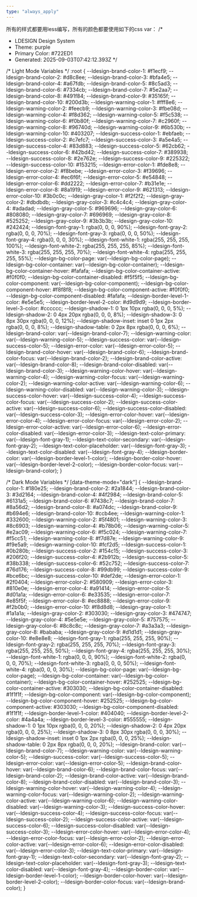```yaml
---
type: "always_apply"
---
```


所有的样式都要用less编写，所有的颜色都要使用如下的css var：
/*
 * LDESIGN Design System
 * Theme: purple
 * Primary Color: #722ED1
 * Generated: 2025-09-03T07:42:12.393Z
 */

/* Light Mode Variables */
:root {
  --ldesign-brand-color-1: #f1ecf9;
  --ldesign-brand-color-2: #d8c8ee;
  --ldesign-brand-color-3: #bfa4e5;
  --ldesign-brand-color-4: #a67fdb;
  --ldesign-brand-color-5: #8c5ad3;
  --ldesign-brand-color-6: #7334cb;
  --ldesign-brand-color-7: #5e2aa7;
  --ldesign-brand-color-8: #491f84;
  --ldesign-brand-color-9: #35165f;
  --ldesign-brand-color-10: #200d3b;
  --ldesign-warning-color-1: #fff8e6;
  --ldesign-warning-color-2: #feecb9;
  --ldesign-warning-color-3: #fbe08d;
  --ldesign-warning-color-4: #f8d362;
  --ldesign-warning-color-5: #f5c538;
  --ldesign-warning-color-6: #f0b80f;
  --ldesign-warning-color-7: #c2960f;
  --ldesign-warning-color-8: #96740d;
  --ldesign-warning-color-9: #6b530b;
  --ldesign-warning-color-10: #403207;
  --ldesign-success-color-1: #ebfaeb;
  --ldesign-success-color-2: #c7efc7;
  --ldesign-success-color-3: #a5e4a5;
  --ldesign-success-color-4: #83d883;
  --ldesign-success-color-5: #62cb62;
  --ldesign-success-color-6: #42bd42;
  --ldesign-success-color-7: #389938;
  --ldesign-success-color-8: #2e762e;
  --ldesign-success-color-9: #225322;
  --ldesign-success-color-10: #153215;
  --ldesign-error-color-1: #fde8e8;
  --ldesign-error-color-2: #f8bebe;
  --ldesign-error-color-3: #f39696;
  --ldesign-error-color-4: #ec6f6f;
  --ldesign-error-color-5: #e54848;
  --ldesign-error-color-6: #dd2222;
  --ldesign-error-color-7: #b31e1e;
  --ldesign-error-color-8: #8a1919;
  --ldesign-error-color-9: #621313;
  --ldesign-error-color-10: #3b0c0c;
  --ldesign-gray-color-1: #f2f2f2;
  --ldesign-gray-color-2: #dbdbdb;
  --ldesign-gray-color-3: #c4c4c4;
  --ldesign-gray-color-4: #adadad;
  --ldesign-gray-color-5: #969696;
  --ldesign-gray-color-6: #808080;
  --ldesign-gray-color-7: #696969;
  --ldesign-gray-color-8: #525252;
  --ldesign-gray-color-9: #3b3b3b;
  --ldesign-gray-color-10: #242424;
  --ldesign-font-gray-1: rgba(0, 0, 0, 90%);
  --ldesign-font-gray-2: rgba(0, 0, 0, 70%);
  --ldesign-font-gray-3: rgba(0, 0, 0, 50%);
  --ldesign-font-gray-4: rgba(0, 0, 0, 30%);
  --ldesign-font-white-1: rgba(255, 255, 255, 100%);
  --ldesign-font-white-2: rgba(255, 255, 255, 85%);
  --ldesign-font-white-3: rgba(255, 255, 255, 70%);
  --ldesign-font-white-4: rgba(255, 255, 255, 55%);
  --ldesign-bg-color-page: var(--ldesign-bg-color-page);
  --ldesign-bg-color-container: var(--ldesign-bg-color-container);
  --ldesign-bg-color-container-hover: #fafafa;
  --ldesign-bg-color-container-active: #f0f0f0;
  --ldesign-bg-color-container-disabled: #f5f5f5;
  --ldesign-bg-color-component: var(--ldesign-bg-color-component);
  --ldesign-bg-color-component-hover: #f8f8f8;
  --ldesign-bg-color-component-active: #f0f0f0;
  --ldesign-bg-color-component-disabled: #fafafa;
  --ldesign-border-level-1-color: #e5e5e5;
  --ldesign-border-level-2-color: #d9d9d9;
  --ldesign-border-level-3-color: #cccccc;
  --ldesign-shadow-1: 0 1px 10px rgba(0, 0, 0, 5%);
  --ldesign-shadow-2: 0 4px 20px rgba(0, 0, 0, 8%);
  --ldesign-shadow-3: 0 8px 30px rgba(0, 0, 0, 12%);
  --ldesign-shadow-inset: inset 0 1px 2px rgba(0, 0, 0, 8%);
  --ldesign-shadow-table: 0 2px 8px rgba(0, 0, 0, 6%);
  --ldesign-brand-color: var(--ldesign-brand-color-7);
  --ldesign-warning-color: var(--ldesign-warning-color-5);
  --ldesign-success-color: var(--ldesign-success-color-5);
  --ldesign-error-color: var(--ldesign-error-color-5);
  --ldesign-brand-color-hover: var(--ldesign-brand-color-6);
  --ldesign-brand-color-focus: var(--ldesign-brand-color-2);
  --ldesign-brand-color-active: var(--ldesign-brand-color-8);
  --ldesign-brand-color-disabled: var(--ldesign-brand-color-3);
  --ldesign-warning-color-hover: var(--ldesign-warning-color-4);
  --ldesign-warning-color-focus: var(--ldesign-warning-color-2);
  --ldesign-warning-color-active: var(--ldesign-warning-color-6);
  --ldesign-warning-color-disabled: var(--ldesign-warning-color-3);
  --ldesign-success-color-hover: var(--ldesign-success-color-4);
  --ldesign-success-color-focus: var(--ldesign-success-color-2);
  --ldesign-success-color-active: var(--ldesign-success-color-6);
  --ldesign-success-color-disabled: var(--ldesign-success-color-3);
  --ldesign-error-color-hover: var(--ldesign-error-color-4);
  --ldesign-error-color-focus: var(--ldesign-error-color-2);
  --ldesign-error-color-active: var(--ldesign-error-color-6);
  --ldesign-error-color-disabled: var(--ldesign-error-color-3);
  --ldesign-text-color-primary: var(--ldesign-font-gray-1);
  --ldesign-text-color-secondary: var(--ldesign-font-gray-2);
  --ldesign-text-color-placeholder: var(--ldesign-font-gray-3);
  --ldesign-text-color-disabled: var(--ldesign-font-gray-4);
  --ldesign-border-color: var(--ldesign-border-level-1-color);
  --ldesign-border-color-hover: var(--ldesign-border-level-2-color);
  --ldesign-border-color-focus: var(--ldesign-brand-color);
}

/* Dark Mode Variables */
[data-theme-mode="dark"] {
  --ldesign-brand-color-1: #180e25;
  --ldesign-brand-color-2: #2a1844;
  --ldesign-brand-color-3: #3d2164;
  --ldesign-brand-color-4: #4f2984;
  --ldesign-brand-color-5: #6131a5;
  --ldesign-brand-color-6: #7438c7;
  --ldesign-brand-color-7: #8a56d2;
  --ldesign-brand-color-8: #a074dc;
  --ldesign-brand-color-9: #b694e6;
  --ldesign-brand-color-10: #ccb4ee;
  --ldesign-warning-color-1: #332600;
  --ldesign-warning-color-2: #5f4801;
  --ldesign-warning-color-3: #8c6903;
  --ldesign-warning-color-4: #b78b06;
  --ldesign-warning-color-5: #e2ac09;
  --ldesign-warning-color-6: #f5c024;
  --ldesign-warning-color-7: #f5cc51;
  --ldesign-warning-color-8: #f7d87e;
  --ldesign-warning-color-9: #f9e5a9;
  --ldesign-warning-color-10: #fcf2d5;
  --ldesign-success-color-1: #0b280b;
  --ldesign-success-color-2: #154c15;
  --ldesign-success-color-3: #206f20;
  --ldesign-success-color-4: #2b912b;
  --ldesign-success-color-5: #38b338;
  --ldesign-success-color-6: #52c752;
  --ldesign-success-color-7: #76d176;
  --ldesign-success-color-8: #99db99;
  --ldesign-success-color-9: #bce6bc;
  --ldesign-success-color-10: #def2de;
  --ldesign-error-color-1: #2f0404;
  --ldesign-error-color-2: #580909;
  --ldesign-error-color-3: #810e0e;
  --ldesign-error-color-4: #a91414;
  --ldesign-error-color-5: #d01a1a;
  --ldesign-error-color-6: #e33535;
  --ldesign-error-color-7: #e85f5f;
  --ldesign-error-color-8: #ec8888;
  --ldesign-error-color-9: #f2b0b0;
  --ldesign-error-color-10: #f8d8d8;
  --ldesign-gray-color-1: #1a1a1a;
  --ldesign-gray-color-2: #303030;
  --ldesign-gray-color-3: #474747;
  --ldesign-gray-color-4: #5e5e5e;
  --ldesign-gray-color-5: #757575;
  --ldesign-gray-color-6: #8c8c8c;
  --ldesign-gray-color-7: #a3a3a3;
  --ldesign-gray-color-8: #bababa;
  --ldesign-gray-color-9: #d1d1d1;
  --ldesign-gray-color-10: #e8e8e8;
  --ldesign-font-gray-1: rgba(255, 255, 255, 90%);
  --ldesign-font-gray-2: rgba(255, 255, 255, 70%);
  --ldesign-font-gray-3: rgba(255, 255, 255, 50%);
  --ldesign-font-gray-4: rgba(255, 255, 255, 30%);
  --ldesign-font-white-1: rgba(0, 0, 0, 90%);
  --ldesign-font-white-2: rgba(0, 0, 0, 70%);
  --ldesign-font-white-3: rgba(0, 0, 0, 50%);
  --ldesign-font-white-4: rgba(0, 0, 0, 30%);
  --ldesign-bg-color-page: var(--ldesign-bg-color-page);
  --ldesign-bg-color-container: var(--ldesign-bg-color-container);
  --ldesign-bg-color-container-hover: #252525;
  --ldesign-bg-color-container-active: #303030;
  --ldesign-bg-color-container-disabled: #1f1f1f;
  --ldesign-bg-color-component: var(--ldesign-bg-color-component);
  --ldesign-bg-color-component-hover: #252525;
  --ldesign-bg-color-component-active: #303030;
  --ldesign-bg-color-component-disabled: #1f1f1f;
  --ldesign-border-level-1-color: #404040;
  --ldesign-border-level-2-color: #4a4a4a;
  --ldesign-border-level-3-color: #555555;
  --ldesign-shadow-1: 0 1px 10px rgba(0, 0, 0, 20%);
  --ldesign-shadow-2: 0 4px 20px rgba(0, 0, 0, 25%);
  --ldesign-shadow-3: 0 8px 30px rgba(0, 0, 0, 30%);
  --ldesign-shadow-inset: inset 0 1px 2px rgba(0, 0, 0, 25%);
  --ldesign-shadow-table: 0 2px 8px rgba(0, 0, 0, 20%);
  --ldesign-brand-color: var(--ldesign-brand-color-7);
  --ldesign-warning-color: var(--ldesign-warning-color-5);
  --ldesign-success-color: var(--ldesign-success-color-5);
  --ldesign-error-color: var(--ldesign-error-color-5);
  --ldesign-brand-color-hover: var(--ldesign-brand-color-6);
  --ldesign-brand-color-focus: var(--ldesign-brand-color-2);
  --ldesign-brand-color-active: var(--ldesign-brand-color-8);
  --ldesign-brand-color-disabled: var(--ldesign-brand-color-3);
  --ldesign-warning-color-hover: var(--ldesign-warning-color-4);
  --ldesign-warning-color-focus: var(--ldesign-warning-color-2);
  --ldesign-warning-color-active: var(--ldesign-warning-color-6);
  --ldesign-warning-color-disabled: var(--ldesign-warning-color-3);
  --ldesign-success-color-hover: var(--ldesign-success-color-4);
  --ldesign-success-color-focus: var(--ldesign-success-color-2);
  --ldesign-success-color-active: var(--ldesign-success-color-6);
  --ldesign-success-color-disabled: var(--ldesign-success-color-3);
  --ldesign-error-color-hover: var(--ldesign-error-color-4);
  --ldesign-error-color-focus: var(--ldesign-error-color-2);
  --ldesign-error-color-active: var(--ldesign-error-color-6);
  --ldesign-error-color-disabled: var(--ldesign-error-color-3);
  --ldesign-text-color-primary: var(--ldesign-font-gray-1);
  --ldesign-text-color-secondary: var(--ldesign-font-gray-2);
  --ldesign-text-color-placeholder: var(--ldesign-font-gray-3);
  --ldesign-text-color-disabled: var(--ldesign-font-gray-4);
  --ldesign-border-color: var(--ldesign-border-level-1-color);
  --ldesign-border-color-hover: var(--ldesign-border-level-2-color);
  --ldesign-border-color-focus: var(--ldesign-brand-color);
}